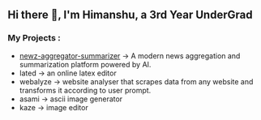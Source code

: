 ## Hi there 👋, I'm Himanshu, a 3rd Year UnderGrad 
### My Projects : 
- [newz-aggregator-summarizer](https://newz-aggregator-summarizer.vercel.app/) → A modern news aggregation and summarization platform powered by AI. 
- lated → an online latex editor
- webalyze → website analyser that scrapes data from any website and transforms it according to user prompt.
- asami → ascii image generator
- kaze → image editor


<!--
**HimanshuSolo2005/HimanshuSolo2005** is a ✨ _special_ ✨ repository because its `README.md` (this file) appears on your GitHub profile.

Here are some ideas to get you started:

- 🔭 I’m currently working on ...
- 🌱 I’m currently learning ...
- 👯 I’m looking to collaborate on ...
- 🤔 I’m looking for help with ...
- 💬 Ask me about ...
- 📫 How to reach me: ...
- 😄 Pronouns: ...
- ⚡ Fun fact: ...
-->
